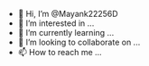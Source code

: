 - 👋 Hi, I’m @Mayank22256D
- 👀 I’m interested in ...
- 🌱 I’m currently learning ...
- 💞️ I’m looking to collaborate on ...
- 📫 How to reach me ...

<!---
Mayank22256D/Mayank22256D is a ✨ special ✨ repository because its `README.md` (this file) appears on your GitHub profile.
You can click the Preview link to take a look at your changes.
--->
